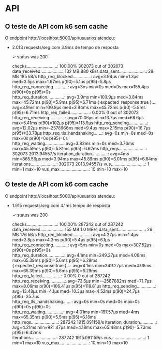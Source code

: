 # API

## O teste de API com k6 sem cache

O endpoint http://localhost:5000/api/usuarios atendeu:

- 2.013 requests/seg com 3.9ms de tempo de resposta

    ✓ status was 200

     checks.........................: 100.00% 302073 out of 302073
     data_received..................: 132 MB  880 kB/s
     data_sent......................: 28 MB   185 kB/s
     http_req_blocked...............: avg=3.94µs  min=1.3µs      med=3.5µs  max=1.67ms  p(90)=5.1µs  p(95)=5.8µs  
     http_req_connecting............: avg=3ns     min=0s         med=0s     max=155.4µs p(90)=0s     p(95)=0s     
     http_req_duration..............: avg=3.9ms   min=100.9µs    med=3.84ms max=45.72ms p(90)=5.9ms  p(95)=6.71ms 
       { expected_response:true }...: avg=3.9ms   min=100.9µs    med=3.84ms max=45.72ms p(90)=5.9ms  p(95)=6.71ms 
     http_req_failed................: 0.00%   0 out of 302073
     http_req_receiving.............: avg=70.06µs min=13.7µs     med=68.6µs max=5.41ms  p(90)=102µs  p(95)=113.9µs
     http_req_sending...............: avg=12.02µs min=-2578666ns med=9.4µs  max=2.15ms  p(90)=16.7µs p(95)=33.78µs
     http_req_tls_handshaking.......: avg=0s      min=0s         med=0s     max=0s      p(90)=0s     p(95)=0s     
     http_req_waiting...............: avg=3.82ms  min=0s         med=3.76ms max=45.59ms p(90)=5.81ms p(95)=6.62ms 
     http_reqs......................: 302073  2013.94557/s
     iteration_duration.............: avg=4ms     min=865.56µs   med=3.94ms max=45.89ms p(90)=6.01ms p(95)=6.84ms 
     iterations.....................: 302073  2013.94557/s
     vus............................: 1       min=1                max=10
     vus_max........................: 10      min=10               max=10

## O teste de API com k6 com cache

O endpoint http://localhost:5000/api/usuarios atendeu:

- 1.915 requests/seg com 4.1ms tempo de resposta

  ✓ status was 200

     checks.........................: 100.00% 287242 out of 287242
     data_received..................: 155 MB  1.0 MB/s
     data_sent......................: 26 MB   176 kB/s
     http_req_blocked...............: avg=4.27µs  min=1.4µs      med=3.8µs  max=4.3ms    p(90)=5.4µs    p(95)=6.1µs   
     http_req_connecting............: avg=5ns     min=0s         med=0s     max=307.52µs p(90)=0s       p(95)=0s      
     http_req_duration..............: avg=4.1ms   min=249.27µs   med=4.08ms max=65.39ms  p(90)=5.6ms    p(95)=6.29ms  
       { expected_response:true }...: avg=4.1ms   min=249.27µs   med=4.08ms max=65.39ms  p(90)=5.6ms    p(95)=6.29ms  
     http_req_failed................: 0.00%   0 out of 287242
     http_req_receiving.............: avg=73.6µs  min=-2587882ns med=71.7µs max=8.06ms   p(90)=106.41µs p(95)=118.81µs
     http_req_sending...............: avg=13.48µs min=4.1µs      med=10.3µs max=4.52ms   p(90)=24.7µs   p(95)=35.7µs  
     http_req_tls_handshaking.......: avg=0s      min=0s         med=0s     max=0s       p(90)=0s       p(95)=0s      
     http_req_waiting...............: avg=4.01ms  min=197.57µs   med=4ms    max=65.35ms  p(90)=5.5ms    p(95)=6.18ms  
     http_reqs......................: 287242  1915.091159/s
     iteration_duration.............: avg=4.21ms  min=921.47µs   med=4.18ms max=65.48ms  p(90)=5.73ms   p(95)=6.42ms  
     iterations.....................: 287242  1915.091159/s
     vus............................: 1       min=1                max=10
     vus_max........................: 10      min=10               max=10